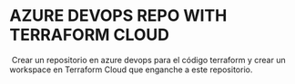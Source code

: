 # AZURE DEVOPS REPO WITH TERRAFORM CLOUD

 Crear un repositorio en azure devops para el código terraform y crear un workspace en Terraform Cloud que enganche a este repositorio.
